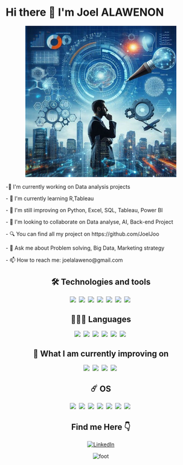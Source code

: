  <h1 class="welcome_message">Hi there 👋 I'm Joel ALAWENON</h1>
  <div align="center">
	  <!--<img src="https://giffiles.alphacoders.com/157/15737.gif"/><br>-->
	  <img src="./_0171c837-feda-4db5-9f51-6145dff (1).jpg"/><br>
  </div>
  <!--<img margin="auto" src="./_0171c837-feda-4db5-9f51-6145dff (1).jpg" alt="analyst_background" class="analyst_background">-->
  <p>-🔭 I'm currently working on Data analysis projects</p>
  <p>- 🌱 I'm currently learning R,Tableau</p>
  <p>- 🌱 I'm still improving on Python, Excel, SQL, Tableau, Power BI</p>
  <p>- 👯 I'm looking to collaborate on Data analyse, AI, Back-end Project</p>
  <p>- 🔍 You can find all my project on https://github.com/JoelJoo</p>
  <p>- 💬 Ask me about Problem solving, Big Data, Marketing strategy</p>
  <p>- 📫 How to reach me: joelalaweno@gmail.com</p>

    
<div align="center">
            <h2>🛠 Technologies and tools</h2>
            <img src="https://img.shields.io/badge/MySQL-005C84?style=for-the-badge&logo=mysql&logoColor=white"/>&nbsp;  
            <img src="https://img.shields.io/badge/GitHub%20Pages-222222?style=for-the-badge&logo=GitHub%20Pages&logoColor=white"/>&nbsp; 
            <img src="https://img.shields.io/badge/Emacs-%237F5AB6.svg?&style=for-the-badge&logo=gnu-emacs&logoColor=white"/>&nbsp; 
            <img src="https://img.shields.io/badge/VSCode-0078D4?style=for-the-badge&logo=visual%20studio%20code&logoColor=white"/>&nbsp; 
            <img src="https://img.shields.io/badge/Google%20Sheets-34A853?style=for-the-badge&logo=google-sheets&logoColor=white"/>&nbsp;  
            <img src="https://img.shields.io/badge/GIT-E44C30?style=for-the-badge&logo=git&logoColor=white"/>&nbsp;
            <img src="https://img.shields.io/badge/Microsoft%20Excel-34A853?style=for-the-badge&logo=microsoft-excel&logoColor=white"/>&nbsp;
      <h2>👨🏾‍💻 Languages</h2>
          <img src="https://img.shields.io/badge/C-00599C?style=for-the-badge&logo=c&logoColor=white"/>&nbsp;
            <img src="https://img.shields.io/badge/C++-00599C?style=for-the-badge&logo=c&logoColor=white"/>&nbsp;
            <img src="https://img.shields.io/badge/JavaScript-323330?style=for-the-badge&logo=javascript&logoColor=F7DF1E"/>&nbsp; 
            <img src="https://img.shields.io/badge/Python-FFD43B?style=for-the-badge&logo=python&logoColor=blue"/>&nbsp; 
            <img src="https://img.shields.io/badge/R-FFD43B?style=for-the-badge&logo=r&logoColor=blue"/>&nbsp; 
            <img src="https://img.shields.io/badge/PHP-AEB2D5?style=for-the-badge&logo=PHP&logoColor=white"/>&nbsp; 
        <h2>📖 What I am currently improving on</h2>
            <img src="https://img.shields.io/badge/C++-00599C?style=for-the-badge&logo=c&logoColor=white"/>&nbsp;  
            <img src="https://img.shields.io/badge/Python-FFD43B?style=for-the-badge&logo=python&logoColor=blue"/>&nbsp; 
            <img src="https://img.shields.io/badge/R-FFD43B?style=for-the-badge&logo=r&logoColor=black"/>&nbsp;
            <img src="https://img.shields.io/badge/MySQL-005C84?style=for-the-badge&logo=mysql&logoColor=white"/>&nbsp;  
        <h2>☄️ OS</h2>
            <img src="https://img.shields.io/badge/Android-3DDC84?style=for-the-badge&logo=android&logoColor=white"/>&nbsp;
            <img src="https://img.shields.io/badge/apple-E6E6E6?style=for-the-badge&logo=apple&logoColor=black"/>&nbsp;
            <img src="https://img.shields.io/badge/Fedora-294172?style=for-the-badge&logo=fedora&logoColor=white"/>&nbsp;
            <img src="https://img.shields.io/badge/Linux-FCC624?style=for-the-badge&logo=linux&logoColor=black"/>&nbsp; 
            <img src="https://img.shields.io/badge/Ubuntu-E95420?style=for-the-badge&logo=ubuntu&logoColor=white"/>&nbsp;
            <img src="https://img.shields.io/badge/mint-309638?style=for-the-badge&logo=linuxmint&logoColor=white"/>&nbsp;
	    <img src="https://img.shields.io/badge/Windows-000000?style=for-the-badge&logo=microsoft&logoColor=white"/>&nbsp;
    </div>
    <div align="center">
        <h2>Find me Here 👇</h2>
        <a href="https://www.linkedin.com/in/joel-alawenon-405753264/" target="_blank">
            <img alt="LinkedIn" src="https://img.shields.io/badge/linkedin-%230077B5.svg?&style=for-the-badge&logo=linkedin&logoColor=white" />
        </a>
    </div>
    <p align="center">
        <img src="https://raw.githubusercontent.com/mayhemantt/mayhemantt/Update/svg/Bottom.svg" alt="foot" />
    </p>
